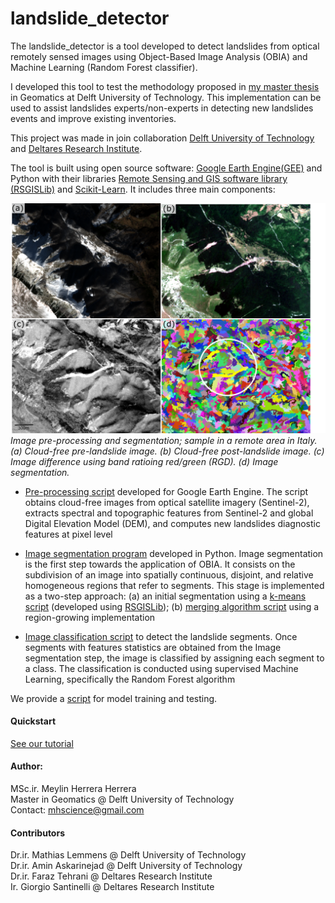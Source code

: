 # landslide_detector


The landslide_detector is a tool developed to detect landslides from optical remotely sensed images using Object-Based Image Analysis (OBIA) and Machine Learning (Random Forest classifier).

I  developed this tool to test the methodology proposed in [my master thesis](https://repository.tudelft.nl/islandora/object/uuid%3A52fe6b3b-ec0b-4cad-b51d-7798830688a4?collection=education) in Geomatics at Delft University of Technology. This implementation can be used to assist landslides experts/non-experts in detecting new landslides events and improve existing inventories.

This project was made in join collaboration [Delft University of Technology](https://www.tudelft.nl/en/) and [Deltares Research Institute](https://www.deltares.nl/en/).

The tool is built using open source software: [Google Earth Engine(GEE)](https://earthengine.google.com/) and Python with their libraries [Remote Sensing and GIS software library (RSGISLib)](https://www.rsgislib.org/) and [Scikit-Learn](https://scikit-learn.org/stable/). It includes three main components:

![name me](/doc/img/segmentation.png)
*Image pre-processing and segmentation; sample in a remote area in Italy. (a) Cloud-free pre-landslide image. (b) Cloud-free post-landslide image. (c) Image difference using band ratioing red/green (RGD). (d) Image segmentation.*

- [Pre-processing script](https://github.com/mhscience/landslides_detection/blob/master/pre_processingGEE/pre_processing_thesis_mh.js) developed for Google Earth Engine. The script obtains cloud-free images from optical satellite imagery (Sentinel-2), extracts spectral and topographic features from Sentinel-2 and global Digital Elevation Model (DEM), and computes new landslides diagnostic features at pixel level

- [Image segmentation program](https://github.com/mhscience/landslides_detection/tree/master/segmentation) developed in Python.  Image segmentation is the first step towards the application of OBIA. It consists on the subdivision of an image into spatially continuous, disjoint, and relative homogeneous regions that refer to segments. This stage is implemented as a two-step approach: (a) an initial segmentation using a [k-means script](https://github.com/mhscience/landslides_detection/tree/master/segmentation/k_means_segmentation)   (developed using [RSGISLib](https://www.rsgislib.org/)); (b) [merging algorithm script](https://github.com/mhscience/landslides_detection/tree/master/segmentation/merging_algorithm) using a region-growing implementation

- [Image classification script](https://github.com/mhscience/landslides_detection/tree/master/model) to detect the landslide segments. Once segments with features statistics are obtained from the Image segmentation step, the image is classified by assigning each segment to a class. The classification is conducted using supervised Machine Learning, specifically the Random Forest algorithm

We provide a [script](https://github.com/mhscience/landslides_detection/tree/master/training_script) for model training and testing.

#### Quickstart
[See our tutorial](https://github.com/mhscience/landslides_detection/wiki)

#### Author: 
MSc.ir. Meylin Herrera Herrera  
Master in Geomatics @ Delft University of Technology   
Contact: mhscience@gmail.com  

#### Contributors
Dr.ir. Mathias Lemmens @ Delft University of Technology  
Dr.ir. Amin Askarinejad @ Delft University of Technology  
Dr.ir. Faraz Tehrani @ Deltares Research Institute  
Ir. Giorgio Santinelli @ Deltares Research Institute
